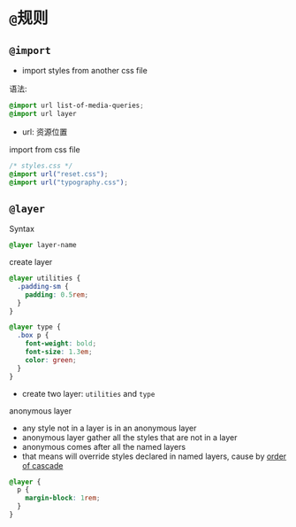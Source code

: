 # `@`规则

## `@import`

- import styles from another css file

语法:

```css
@import url list-of-media-queries;
@import url layer
```

- url: 资源位置

import from css file

```css
/* styles.css */
@import url("reset.css");
@import url("typography.css");
```


## `@layer`

Syntax

```css
@layer layer-name
```

create layer

```css
@layer utilities {
  .padding-sm {
    padding: 0.5rem;
  }
}

@layer type {
  .box p {
    font-weight: bold;
    font-size: 1.3em;
    color: green;
  }
}
```

- create two layer: `utilities` and `type`

anonymous layer

- any style not in a layer is in an anonymous layer
- anonymous layer gather all the styles that are not in a layer
- anonymous comes after all the named layers
- that means will override styles declared in named layers, cause by [order of cascade](css-understanding-the-cascade.md)


```css
@layer {
  p {
    margin-block: 1rem;
  }
}
```